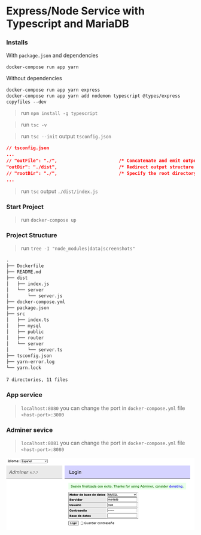 # Express/Node Service with Typescript and MariaDB

### Installs

With `package.json` and dependencies
```shell
docker-compose run app yarn
```

Without dependencies
```shell
docker-compose run app yarn express
docker-compose run app yarn add nodemon typescript @types/express copyfiles --dev
```

> run `npm install -g typescript`

> run `tsc -v`

> run `tsc --init` output `tsconfig.json`

```json
// tsconfig.json
...
// "outFile": "./",                       /* Concatenate and emit output to single file. */
"outDir": "./dist",                       /* Redirect output structure to the directory. */
// "rootDir": "./",                       /* Specify the root directory of input files. Use to control the output directory structure with --outDir. */
...
```
> run `tsc` output `./dist/index.js`

### Start Project

> run `docker-compose up`

### Project Structure

> run `tree -I "node_modules|data|screenshots"`
```shell
.
├── Dockerfile
├── README.md
├── dist
│   ├── index.js
│   └── server
│       └── server.js
├── docker-compose.yml
├── package.json
├── src
│   ├── index.ts
│   ├── mysql
│   ├── public
│   ├── router
│   └── server
│       └── server.ts
├── tsconfig.json
├── yarn-error.log
└── yarn.lock

7 directories, 11 files
```

### App service

> `localhost:8080` you can change the port in `docker-compose.yml` file `<host-port>:3000`

### Adminer sevice

> `localhost:8081` you can change the port in `docker-compose.yml` file `<host-port>:8080`

<p align="center">
  <kbd>
    <img src="screenshots/login-adminer.png" title="Adminer"  width="600px" height="auto">
  </kbd>
</p>

